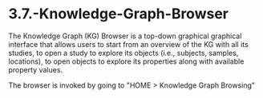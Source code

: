 # 3.7.-Knowledge-Graph-Browser

The Knowledge Graph \(KG\) Browser is a top-down graphical graphical interface that allows users to start from an overview of the KG with all its studies, to open a study to explore its objects \(i.e., subjects, samples, locations\), to open objects to explore its properties along with available property values.

The browser is invoked by going to "HOME &gt; Knowledge Graph Browsing"

